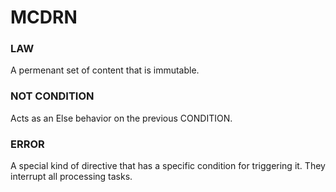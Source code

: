 # MCDRN

### LAW

A permenant set of content that is immutable.

### NOT CONDITION

Acts as an Else behavior on the previous CONDITION.

### ERROR

A special kind of directive that has a specific condition for triggering it. They interrupt all processing tasks.
